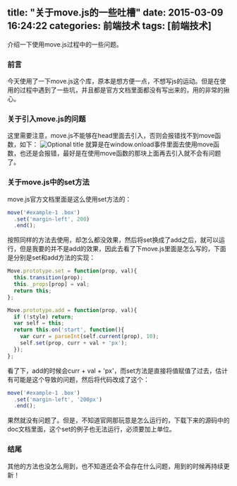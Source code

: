 title: "关于move.js的一些吐槽"
date: 2015-03-09 16:24:22
categories: 前端技术
tags: [前端技术]
---
介绍一下使用move.js过程中的一些问题。
<!--more-->
### 前言
今天使用了一下move.js这个库，原本是想方便一点，不想写js的运动。但是在使用的过程中遇到了一些坑，并且都是官方文档里面都没有写出来的，用的非常的揪心。

### 关于引入move.js的问题
这里需要注意，move.js不能够在head里面去引入，否则会报错找不到move函数，如下：
![](/image/2015-3/1.jpg "Optional title")
就算是在window.onload事件里面去使用move函数，也还是会报错，最好是在使用move函数的那块上面再去引入就不会有问题了。

### 关于move.js中的set方法
move.js官方文档里面是这么使用set方法的：
```javascript
move('#example-1 .box')
  .set('margin-left', 200)
  .end();
```
按照同样的方法去使用，却怎么都没效果，然后将set换成了add之后，就可以运行，但是我要的并不是add的效果，因此去看了下move.js里面是怎么写的，下面是分别是set和add方法的实现：
```javascript
Move.prototype.set = function(prop, val){
  this.transition(prop);
  this._props[prop] = val;
  return this;
};
```

```javascript
Move.prototype.add = function(prop, val){
  if (!style) return;
  var self = this;
  return this.on('start', function(){
    var curr = parseInt(self.current(prop), 10);
    self.set(prop, curr + val + 'px');
  });
};
```
看了下，add的时候会curr + val + 'px'，而set方法是直接将值赋值了过去，估计有可能是这个导致的问题，然后将代码改成了这个：
```javascript
move('#example-1 .box')
  .set('margin-left', '200px')
  .end();
```
果然就没有问题了。但是，不知道官网那玩意是怎么运行的，下载下来的源码中的doc文档里面，这个set的例子也无法运行，必须要加上单位。

### 结尾
其他的方法也没怎么用到，也不知道还会不会存在什么问题，用到的时候再持续更新！